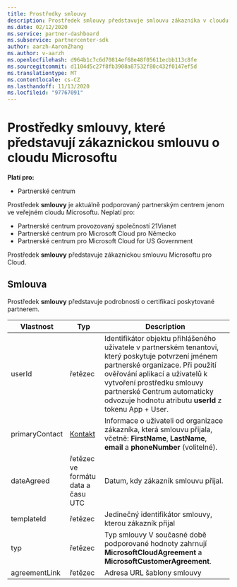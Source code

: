 ```yaml
---
title: Prostředky smlouvy
description: Prostředek smlouvy představuje smlouvu zákazníka v cloudu Microsoftu s podrobnostmi o certifikaci poskytované partnerem.
ms.date: 02/12/2020
ms.service: partner-dashboard
ms.subservice: partnercenter-sdk
author: aarzh-AaronZhang
ms.author: v-aarzh
ms.openlocfilehash: d964b1c7c6d70814ef68e48f05611ecbb113c8fe
ms.sourcegitcommit: d1104d5c27f8fb3908a87532f80c432f0147ef5d
ms.translationtype: MT
ms.contentlocale: cs-CZ
ms.lasthandoff: 11/13/2020
ms.locfileid: "97767091"
---
```

# <a name="agreement-resources-representing-a-microsoft-cloud-customer-agreement"></a>Prostředky smlouvy, které představují zákaznickou smlouvu o cloudu Microsoftu

**Platí pro:**

- Partnerské centrum

Prostředek **smlouvy** je aktuálně podporovaný partnerským centrem jenom ve veřejném cloudu Microsoftu. Neplatí pro:

- Partnerské centrum provozovaný společností 21Vianet
- Partnerské centrum pro Microsoft Cloud pro Německo
- Partnerské centrum pro Microsoft Cloud for US Government

Prostředek **smlouvy** představuje zákaznickou smlouvu Microsoftu pro Cloud.

## <a name="agreement"></a>Smlouva

Prostředek **smlouvy** představuje podrobnosti o certifikaci poskytované partnerem.

| Vlastnost       | Typ   | Description                                                                                               |
|----------------|--------|-----------------------------------------------------------------------------------------------------------|
| userId         | řetězec                         | Identifikátor objektu přihlášeného uživatele v partnerském tenantovi, který poskytuje potvrzení jménem partnerské organizace. Při použití ověřování aplikací a uživatelů k vytvoření prostředku smlouvy partnerské Centrum automaticky odvozuje hodnotu atributu **userId** z tokenu App + User.                                                                             |
| primaryContact | [Kontakt](./utility-resources.md#contact) | Informace o uživateli od organizace zákazníka, která smlouvu přijala, včetně:  **FirstName**, **LastName**, **email** a **phoneNumber** (volitelné). |
| dateAgreed     | řetězec ve formátu data a času UTC | Datum, kdy zákazník smlouvu přijal.                                 |
| templateId     |řetězec                          | Jedinečný identifikátor smlouvy, kterou zákazník přijal |
| typ           |řetězec                          | Typ smlouvy V současné době podporované hodnoty zahrnují **MicrosoftCloudAgreement** a **MicrosoftCustomerAgreement**.|
| agreementLink  | řetězec                         | Adresa URL šablony smlouvy                                                    |
